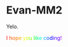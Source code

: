 # Evan-MM2
Yelo.
<div><span style="color: #ff0000">I</span><span style="color: #ff2000"> </span><span style="color: #ff4000">h</span><span style="color: #ff5f00">o</span><span style="color: #ff7f00">p</span><span style="color: #ffaa00">e</span><span style="color: #ffd400"> </span><span style="color: #ffff00">y</span><span style="color: #bfff00">o</span><span style="color: #80ff00">u</span><span style="color: #40ff00"> </span><span style="color: #00ff00">l</span><span style="color: #00ff40">i</span><span style="color: #00ff80">k</span><span style="color: #00ffbf">e</span><span style="color: #00ffff"> </span><span style="color: #00aaff">c</span><span style="color: #0055ff">o</span><span style="color: #0000ff">d</span><span style="color: #2300ff">i</span><span style="color: #4600ff">n</span><span style="color: #6800ff">g</span><span style="color: #8b00ff">!</span></div>
